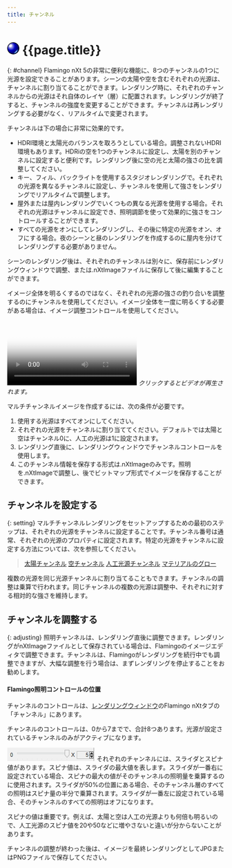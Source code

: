 ```yaml
---
title: チャンネル
---
```


# ![images/render.svg](images/render.svg) {{page.title}}
{: #channel}
Flamingo nXt 5の非常に便利な機能に、8つのチャンネルの1つに光源を設定できることがあります。シーンの太陽や空を含むそれぞれの光源は、チャンネルに割り当てることができます。レンダリング時に、それぞれのチャンネルからの光源はそれ自体のレイヤ（層）に配置されます。レンダリングが終了すると、チャンネルの強度を変更することができます。チャンネルは再レンダリングする必要がなく、リアルタイムで変更されます。  

チャンネルは下の場合に非常に効果的です。

* HDRI環境と太陽光のバランスを取ろうとしている場合。調整されないHDRI環境もあります。HDRiの空を1つのチャンネルに設定し、太陽を別のチャンネルに設定すると便利です。レンダリング後に空の光と太陽の強さの比を調整してください。
* キー、フィル、バックライトを使用するスタジオレンダリングで。それぞれの光源を異なるチャンネルに設定し、チャンネルを使用して強さをレンダリングでリアルタイムで調整します。
* 屋外または屋内レンダリングでいくつもの異なる光源を使用する場合。それぞれの光源はチャンネルに設定でき、照明調節を使って効果的に強さをコントロールすることができます。
* すべての光源をオンにしてレンダリングし、その後に特定の光源をオン、オフにする場合。夜のシーンと昼のレンダリングを作成するのに屋内を分けてレンダリングする必要がありません。

シーンのレンダリング後は、それぞれのチャンネルは別々に、保存前にレンダリングウィンドウで調整、または.nXtImageファイルに保存して後に編集することができます。

イメージ全体を明るくするのではなく、それぞれの光源の強さの釣り合いを調整するのにチャンネルを使用してください。イメージ全体を一度に明るくする必要がある場合は、イメージ調整コントロールを使用してください。

<video id="channelsvideo" src="images/flamingo-lights-onoff.mp4" poster="images/flamingo-lights-onoff.jpg" controls preload></video>
*クリックするとビデオが再生されます。*

マルチチャンネルイメージを作成するには、次の条件が必要です。

 1. 使用する光源はすべてオンにしてください。
 2. それぞれの光源をチャンネルに割り当ててください。デフォルトでは太陽と空はチャンネル0に、人工の光源は1に設定されます。
 3. レンダリング直後に、レンダリングウィンドウでチャンネルコントロールを使用します。
 3. このチャンネル情報を保存する形式は.nXtImageのみです。照明を.nXtImageで調整し、後でビットマップ形式でイメージを保存することができます。

## チャンネルを設定する
{: setting}
マルチチャンネルレンダリングをセットアップするための最初のステップは、それぞれの光源をチャンネルに設定することです。チャンネル番号は通常、それぞれの光源のプロパティに設定されます。特定の光源をチャンネルに設定する方法については、次を参照してください。

>[太陽チャンネル](sun-and-sky-tabs.html#sun-channel)
>[空チャンネル](sun-and-sky-tabs.html#sky-channel)
>[人工光源チャンネル](lights-tab.html#channel)
>[マテリアルのグロー](documentproperties-flamingo.html#channel)

複数の光源を同じ光源チャンネルに割り当てることもできます。チャンネルの調整は乗算で行われます。同じチャンネルの複数の光源は調整中、それぞれに対する相対的な強さを維持します。

## チャンネルを調整する
{: adjusting}
照明チャンネルは、レンダリング直後に調整できます。レンダリングがnXtImageファイルとして保存されている場合は、Flamingoのイメージエディタで調整できます。チャンネルは、Flamingoがレンダリングを続行中でも調整できますが、大幅な調整を行う場合は、まずレンダリングを停止することをお勧めします。

#### Flamingo照明コントロールの位置
チャンネルのコントロールは、[レンダリングウィンドウ](render-window.html)のFlamingo nXtタブの「チャンネル」にあります。

チャンネルのコントロールは、0から7までで、合計8つあります。光源が設定されているチャンネルのみがアクティブになります。

![images/channel-slider.png](images/channel-slider.png)
それぞれのチャンネルには、スライダとスピナ値があります。スピナ値は、スライダの最大値を表します。スライダが一番右に設定されている場合、スピナの最大の値がそのチャンネルの照明量を乗算するのに使用されます。スライダが50%の位置にある場合、そのチャンネル層のすべての照明はスピナ量の半分で乗算されます。スライダが一番左に設定されている場合、そのチャンネルのすべての照明はオフになります。

スピナの値は重要です。例えば、太陽と空は人工の光源よりも何倍も明るいので、人工光源のスピナ値を20や50などに増やさないと違いが分からないことがあります。

チャンネルの調整が終わった後は、イメージを最終レンダリングとしてJPGまたはPNGファイルで保存してください。
